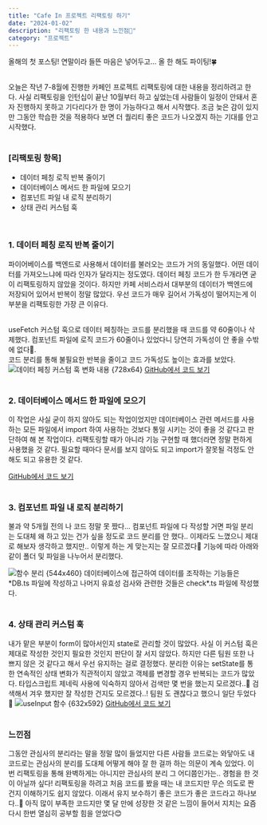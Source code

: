 ```yaml
---
title: "Cafe In 프로젝트 리팩토링 하기"
date: "2024-01-02"
description: "리팩토링 한 내용과 느낀점🙂"
category: "프로젝트"
---
```


올해의 첫 포스팅! 연말이라 들뜬 마음은 넣어두고... 올 한 해도 파이팅!🍀  
&nbsp;

오늘은 작년 7-8월에 진행한 카페인 프로젝트 리팩토링에 대한 내용을 정리하려고 한다. 사실 리팩토링을 인턴십이 끝난 10월부터 하고 싶었는데 사람들이 일정이 안돼서 혼자 진행하지 못하고 기다리다가 한 명이 가능하다고 해서 시작했다. 조금 늦은 감이 있지만 그동안 학습한 것을 적용하다 보면 더 퀄리티 좋은 코드가 나오겠지 하는 기대를 안고 시작했다.  
&nbsp;

### **[리팩토링 항목]**

- 데이터 페칭 로직 반복 줄이기
- 데이터베이스 메서드 한 파일에 모으기
- 컴포넌트 파일 내 로직 분리하기
- 상태 관리 커스텀 훅

&nbsp;

### 1. 데이터 페칭 로직 반복 줄이기

파이어베이스를 백엔드로 사용해서 데이터를 불러오는 코드가 거의 동일했다. 어떤 데이터를 가져오느냐에 따라 인자가 달라지는 정도였다. 데이터 페칭 코드가 한 두개라면 굳이 리팩토링하지 않았을 것이다. 하지만 카페 서비스라서 대부분의 데이터가 백엔드에 저장되어 있어서 반복이 정말 많았다. 우선 코드가 매우 길어서 가독성이 떨어지는게 이 부분을 리팩토링한 가장 큰 이유다.  
&nbsp;

useFetch 커스텀 훅으로 데이터 페칭하는 코드를 분리했을 때 코드를 약 60줄이나 삭제했다. 컴포넌트 파일에 로직 코드가 60줄이나 있었다니 당연히 가독성이 안 좋을 수밖에 없다🥲.  
코드 분리를 통해 불필요한 반복을 줄이고 코드 가독성도 높이는 효과를 보았다.
![데이터 페칭 커스텀 훅 변화 내용 {728x64}](https://github.com/Cafe-Manage-Service-CAFE-IN/cafe-in/assets/61578822/4be757d7-4b8b-49c3-abbd-cce6cdd3f463)
[GitHub에서 코드 보기](https://github.com/Cafe-Manage-Service-CAFE-IN/cafe-in/blob/develop/src/hooks/useFetchWithQuery.ts)  
&nbsp;

### 2. 데이터베이스 메서드 한 파일에 모으기

이 작업은 사실 굳이 하지 않아도 되는 작업이었지만 데이터베이스 관련 메서드를 사용하는 모든 파일에서 import 하여 사용하는 것보다 통일 시키는 것이 좋을 것 같다고 판단하여 해 본 작업이다.
리팩토링할 때가 아니라 기능 구현할 때 했더라면 정말 편하게 사용했을 것 같다. 필요할 때마다 문서를 보지 않아도 되고 import가 잘못될 걱정도 안 해도 되고 유용한 것 같다.

[GitHub에서 코드 보기](https://github.com/Cafe-Manage-Service-CAFE-IN/cafe-in/blob/develop/src/utils/db.ts)  
&nbsp;

### 3. 컴포넌트 파일 내 로직 분리하기

불과 약 5개월 전의 나 코드 정말 못 짰다... 컴포넌트 파일에 다 작성할 거면 파일 분리는 도대체 왜 하고 있는 건가 싶을 정도로 코드 분리를 안 했다.. 이제라도 느꼈으니 제대로 해보자 생각하고 했지만.. 이렇게 하는 게 맞는지는 잘 모르겠다🥲
기능에 따라 아래와 같이 폴더 및 파일을 나누어서 분리했다.

![함수 분리 {544x460}](https://github.com/Cafe-Manage-Service-CAFE-IN/cafe-in/assets/61578822/9e9324e8-1bf4-4188-9ac0-121dbeba05a2)
데이터베이스에 접근하여 데이터를 조작하는 기능들은 \*DB.ts 파일에 작성하고 나머지 유효성 검사와 관련한 것들은 check\*.ts 파일에 작성했다.  
&nbsp;

### 4. 상태 관리 커스텀 훅

내가 맡은 부분이 form이 많아서인지 state로 관리할 것이 많았다. 사실 이 커스텀 훅은 제대로 작성한 것인지 필요한 것인지 판단이 잘 서지 않았다. 하지만 다른 팀원 또한 나쁘지 않은 것 같다고 해서 우선 유지하는 걸로 결정했다.
분리한 이유는 setState를 통한 연속적인 상태 변화가 직관적이지 않았고 객체를 변경할 경우 반복되는 코드가 많았다. 타입스크립트 제네릭 사용에 익숙하지 않아서 검색만 몇 번을 했는지 모르겠다..🥲 검색해서 겨우 했지만 잘 작성한 건지도 모르겠다..! 팀원 도 괜찮다고 했으니 일단 두었다🤣
![useInput 함수 {632x592}](https://github.com/Cafe-Manage-Service-CAFE-IN/cafe-in/assets/61578822/df0f2f36-40b9-4313-85cd-076b09283db3)
[GitHub에서 코드 보기](https://github.com/Cafe-Manage-Service-CAFE-IN/cafe-in/blob/develop/src/hooks/useInput.ts)  
&nbsp;

### 느낀점

그동안 관심사의 분리라는 말을 정말 많이 들었지만 다른 사람들 코드로는 와닿아도 내 코드로는 관심사의 분리를 도대체 어떻게 해야 잘 한 걸까 하는 의문이 계속 있었다. 이번 리팩토링을 통해 완벽하게는 아니지만 관심사의 분리 그 어디쯤인가는.. 경험을 한 것이 아닐까 싶다! 리팩토링을 하려고 처음 코드를 봤을 때는 내 코드지만 무슨 의도로 짠 건지 이해하기도 쉽지 않았다. 이래서 유지 보수하기 좋은 코드가 좋은 코드라고 하나보다..🤣 아직 많이 부족한 코드지만 몇 달 만에 성장한 것 같은 느낌이 들어서 지치는 요즘 다시 한번 열심히 공부할 힘을 얻었다😊
